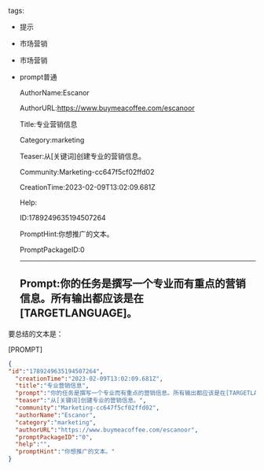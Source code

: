   tags: 
- 提示
- 市场营销
- 市场营销
- prompt普通

  AuthorName:Escanor

  AuthorURL:https://www.buymeacoffee.com/escanoor

  Title:专业营销信息

  Category:marketing

  Teaser:从[关键词]️创建专业的营销信息。

  Community:Marketing-cc647f5cf02ffd02

  CreationTime:2023-02-09T13:02:09.681Z

  Help:

  ID:1789249635194507264

  PromptHint:你想推广的文本。

  PromptPackageID:0

  ---

  ## Prompt:你的任务是撰写一个专业而有重点的营销信息。所有输出都应该是在[TARGETLANGUAGE]。
要总结的文本是：

[PROMPT]

  ```json
  {
  "id":"1789249635194507264",
    "creationTime":"2023-02-09T13:02:09.681Z",
    "title":"专业营销信息",
    "prompt":"你的任务是撰写一个专业而有重点的营销信息。所有输出都应该是在[TARGETLANGUAGE]。\n要总结的文本是：\n\n[PROMPT]",
    "teaser":"从[关键词]️创建专业的营销信息。",
    "community":"Marketing-cc647f5cf02ffd02",
    "authorName":"Escanor",
    "category":"marketing",
    "authorURL":"https://www.buymeacoffee.com/escanoor",
    "promptPackageID":"0",
    "help":"",
    "promptHint":"你想推广的文本。"
  }
  ```

